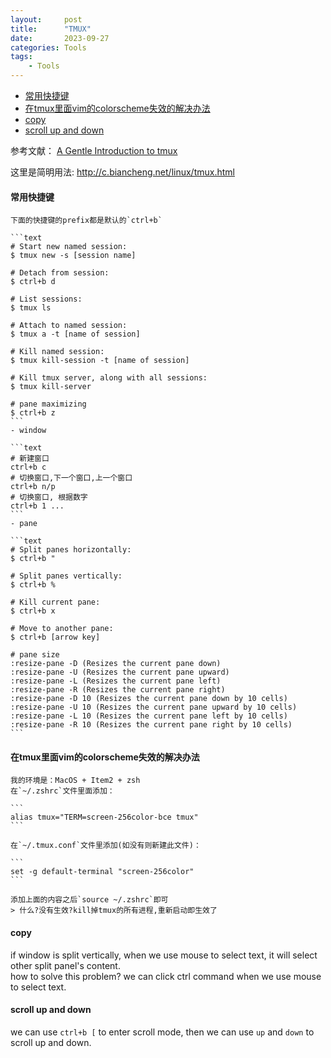 ```yaml
---
layout:     post
title:      "TMUX"
date:       2023-09-27
categories: Tools
tags:
    - Tools
---
```


- [常用快捷键](#常用快捷键)
- [在tmux里面vim的colorscheme失效的解决办法](#在tmux里面vim的colorscheme失效的解决办法)
- [copy](#copy)
- [scroll up and down](#scroll-up-and-down)


参考文献： [A Gentle Introduction to tmux](https://hackernoon.com/a-gentle-introduction-to-tmux-8d784c404340)  

这里是简明用法: <http://c.biancheng.net/linux/tmux.html>

#### 常用快捷键  
    下面的快捷键的prefix都是默认的`ctrl+b`  

    ```text
    # Start new named session:
    $ tmux new -s [session name]
    
    # Detach from session:
    $ ctrl+b d
    
    # List sessions:
    $ tmux ls
    
    # Attach to named session:
    $ tmux a -t [name of session]
    
    # Kill named session:
    $ tmux kill-session -t [name of session]
    
    # Kill tmux server, along with all sessions:
    $ tmux kill-server  
    
    # pane maximizing
    $ ctrl+b z
    ```  
    - window  

    ```text
    # 新建窗口  
    ctrl+b c  
    # 切换窗口,下一个窗口,上一个窗口  
    ctrl+b n/p
    # 切换窗口, 根据数字  
    ctrl+b 1 ...
    ```
    - pane

    ```text
    # Split panes horizontally:
    $ ctrl+b "
    
    # Split panes vertically:
    $ ctrl+b %
    
    # Kill current pane:
    $ ctrl+b x
    
    # Move to another pane:
    $ ctrl+b [arrow key]
    
    # pane size
    :resize-pane -D (Resizes the current pane down)
    :resize-pane -U (Resizes the current pane upward)
    :resize-pane -L (Resizes the current pane left)
    :resize-pane -R (Resizes the current pane right)
    :resize-pane -D 10 (Resizes the current pane down by 10 cells)
    :resize-pane -U 10 (Resizes the current pane upward by 10 cells)
    :resize-pane -L 10 (Resizes the current pane left by 10 cells)
    :resize-pane -R 10 (Resizes the current pane right by 10 cells)
    ```

#### 在tmux里面vim的colorscheme失效的解决办法  

    我的环境是：MacOS + Item2 + zsh  
    在`~/.zshrc`文件里面添加：  

    ```
    alias tmux="TERM=screen-256color-bce tmux"
    ```  

    在`~/.tmux.conf`文件里添加(如没有则新建此文件)：  

    ```
    set -g default-terminal "screen-256color"
    ```  

    添加上面的内容之后`source ~/.zshrc`即可  
    > 什么?没有生效?kill掉tmux的所有进程,重新启动即生效了

#### copy

if window is split vertically, when we use mouse to select text, it will select other split panel's content.  
how to solve this problem? we can click ctrl command when we use mouse to select text.

#### scroll up and down

we can use `ctrl+b [` to enter scroll mode, then we can use `up` and `down` to scroll up and down.